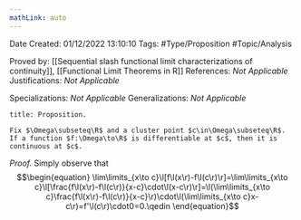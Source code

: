 ```yaml
---
mathLink: auto
---
```


<div class="topSpace"></div>

Date Created: 01/12/2022 13:10:10
Tags: #Type/Proposition #Topic/Analysis

Proved by: [[Sequential slash functional limit characterizations of continuity]], [[Functional Limit Theorems in R]]
References: <i>Not Applicable</i>
Justifications: <i>Not Applicable</i>

Specializations: <i>Not Applicable</i>
Generalizations: <i>Not Applicable</i>

``` ad-Proposition
title: Proposition.

Fix $\Omega\subseteq\R$ and a cluster point $c\in\Omega\subseteq\R$. If a function $f:\Omega\to\R$ is differentiable at $c$, then it is continuous at $c$.

```

<i>Proof.</i> Simply observe that
$$\begin{equation}
    \lim\limits_{x\to c}\l[f\l(x\r)-f\l(c\r)\r]=\lim\limits_{x\to c}\l[\frac{f\l(x\r)-f\l(c\r)}{x-c}\cdot\l(x-c\r)\r]=\l(\lim\limits_{x\to c}\frac{f\l(x\r)-f\l(c\r)}{x-c}\r)\cdot\l(\lim\limits_{x\to c}x-c\r)=f'\l(c\r)\cdot0=0.\qedin
\end{equation}$$
